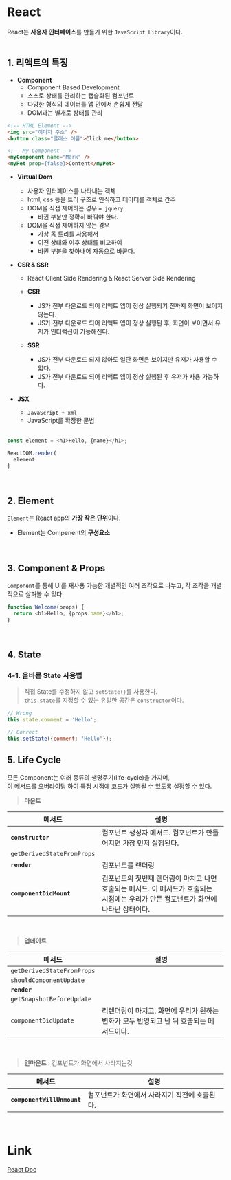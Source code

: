 # React
React는 **사용자 인터페이스**를 만들기 위한 `JavaScript Library`이다.  
<br/>

## 1. 리액트의 특징
* **Component** 
  + Component Based Development
  + 스스로 상태를 관리하는 캡슐화된 컴포넌트
  + 다양한 형식의 데이터를 앱 안에서 손쉽게 전달
  + DOM과는 별개로 상태를 관리

```html
<!-- HTML Element -->
<img src="이미지 주소" />
<button class="클래스 이름">Click me</button>

<!-- My Component -->
<myComponent name="Mark" />
<myPet prop={false}>Content</myPet>
```

* **Virtual Dom**
  + 사용자 인터페이스를 나타내는 객체
  + html, css 등을 트리 구조로 인식하고 데이터를 객체로 간주
  + DOM을 직접 제어하는 경우 `= jquery`
    - 바뀐 부분만 정확히 바꿔야 한다.
  + DOM을 직접 제어하지 않는 경우
    - 가상 돔 트리를 사용해서
    - 이전 상태와 이후 상태를 비교하여
    - 바뀐 부분을 찾아내어 자동으로 바꾼다.

* **CSR & SSR**
  + React Client Side Rendering & React Server Side Rendering
  + **CSR**
    - JS가 전부 다운로드 되어 리액트 앱이 정상 실행되기 전까지 화면이 보이지 않는다.
    - JS가 전부 다운로드 되어 리액트 앱이 정상 실행된 후, 화면이 보이면서 유저가 인터랙션이 가능해진다.

  + **SSR**
    - JS가 전부 다운로드 되지 않아도 일단 화면은 보이지만 유저가 사용할 수 없다.
    - JS가 전부 다운로드 되어 리액트 앱이 정상 실행된 후 유저가 사용 가능하다.

* **JSX**
  + `JavaScript + xml`
  +  JavaScript를 확장한 문법
<br/><br/>

```javascript
const element = <h1>Hello, {name}</h1>;

ReactDOM.render(
  element
}
```
<br/>

## 2. Element
`Element`는 React app의 **가장 작은 단위**이다.
* Element는 Compenent의 **구성요소**


<br/>

## 3. Component & Props
`Component`를 통해 UI를 재사용 가능한 개별적인 여러 조각으로 나누고, 각 조각을 개별적으로 살펴볼 수 있다.

```javascript
function Welcome(props) {
  return <h1>Hello, {props.name}</h1>;
}
```
<br/>

## 4. State
### 4-1. 올바른 State 사용법
> 직접 State를 수정하지 않고 `setState()`를 사용한다.  
> `this.state`를 지정할 수 있는 유일한 공간은 `constructor`이다.
```javascript
// Wrong
this.state.comment = 'Hello';

// Correct
this.setState({comment: 'Hello'});
```

## 5. Life Cycle
모든 Component는 여러 종류의 생명주기(life-cycle)을 가지며,  
이 메서드를 오버라이딩 하여 특정 시점에 코드가 실행될 수 있도록 설정할 수 있다.  

> **마운트**

메서드 | 설명
|---|---|
**`constructor`**               | 컴포넌트 생성자 메서드. 컴포넌트가 만들어지면 가장 먼저 실행된다.
`getDerivedStateFromProps`  |
**`render`**                    | 컴포넌트를 랜더링
**`componentDidMount`**         | 컴포넌트의 첫번째 렌더링이 마치고 나면 호출되는 메서드. 이 메서드가 호출되는 시점에는 우리가 만든 컴포넌트가 화면에 나타난 상태이다.

<br/>

> **업데이트**

메서드 | 설명
|---|---|
`getDerivedStateFromProps`  |
`shouldComponentUpdate`     |
**`render`**                    |
`getSnapshotBeforeUpdate`   |
`componentDidUpdate`        | 리렌더링이 마치고, 화면에 우리가 원하는 변화가 모두 반영되고 난 뒤 호출되는 메서드이다.

<br/>

> **언마운트** : 컴포넌트가 화면에서 사라지는것

메서드 | 설명
|---|---|
**`componentWillUnmount`**      | 컴포넌트가 화면에서 사라지기 직전에 호출된다.

<br/>

# Link
[React Doc](https://ko.reactjs.org/)